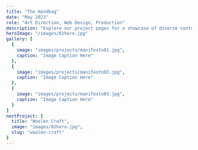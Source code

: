 ```yaml
---
title: "The Handbag"
date: "May 2023"
role: "Art Direction, Web Design, Production"
description: "Explore our project pages for a showcase of diverse content created using unique shortcodes, highlighting our template's impressive features."
heroImage: "/images/01hero.jpg"
gallery: [
  {
    image: "images/projects/manifesto01.jpg",
    caption: "Image Caption Here"
  },
  {
    image: "images/projects/manifesto02.jpg",
    caption: "Image Caption Here"
  },
  {
    image: "images/projects/manifesto03.jpg",
    caption: "Image Caption Here"
  }
]
nextProject: {
  title: "Woolen Craft",
  image: "images/02hero.jpg",
  slug: "woolen-craft"
}
---
```

